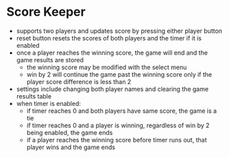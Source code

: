 # Score Keeper
- supports two players and updates score by pressing either player button
- reset button resets the scores of both players and the timer if it is enabled
- once a player reaches the winning score, the game will end and the game results are stored
  - the winning score may be modified with the select menu
  - win by 2 will continue the game past the winning score only if the player score difference is less than 2
- settings include changing both player names and clearing the game results table
- when timer is enabled:
  - if timer reaches 0 and both players have same score, the game is a tie
  - if timer reaches 0 and a player is winning, regardless of win by 2 being enabled, the game ends
  - if a player reaches the winning score before timer runs out, that player wins and the game ends

